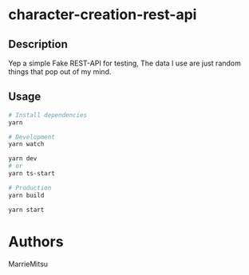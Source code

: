 # character-creation-rest-api

## Description
Yep a simple Fake REST-API for testing, The data I use are just random things that pop out of my mind.

## Usage

```bash
# Install dependencies
yarn

# Development
yarn watch

yarn dev
# or
yarn ts-start

# Production
yarn build

yarn start
```

# Authors
MarrieMitsu
